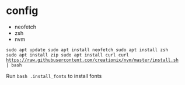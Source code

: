 # config

- neofetch
- zsh
- nvm

<code>sudo apt update
sudo apt install neofetch
sudo apt install zsh
sudo apt install zip
sudo apt install curl
curl https://raw.githubusercontent.com/creationix/nvm/master/install.sh | bash</code>

Run `bash .install_fonts` to install fonts
